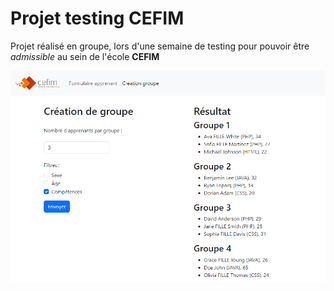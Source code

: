 # Projet testing CEFIM

Projet réalisé en groupe, lors d'une semaine de testing pour pouvoir être *admissible* au sein de l'école **CEFIM**

![Application preview](./front/img/application_preview.png)